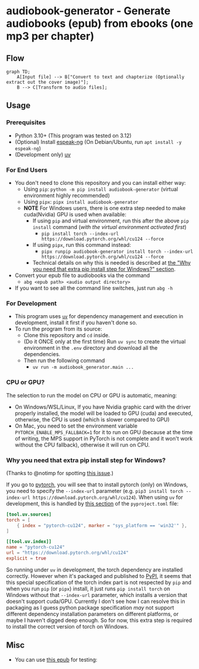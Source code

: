 audiobook-generator - Generate audiobooks (epub) from ebooks (one mp3 per chapter)
==================================================================================

## Flow
```mermaid
graph TD;
    A[Input file] --> B["Convert to text and chapterize (Optionally extract out the cover image)"];
    B --> C[Transform to audio files];
```

## Usage

### Prerequisites
- Python 3.10+ (This program was tested on 3.12)
- (Optional) Install [espeak-ng](https://github.com/espeak-ng/espeak-ng) (On Debian/Ubuntu, run `apt install -y espeak-ng`)
- (Development only) [uv](https://github.com/astral-sh/uv)

### For End Users
- You don't need to clone this repository and you can install either way:
  - Using `pip`: `python -m pip install audiobook-generator` (virtual environment highly recommended)
  - Using `pipx`: `pipx install audiobook-generator`
  - **NOTE** For Windows users, there is one extra step needed to make cuda(Nvidia) GPU is used when available:
    - If using `pip` and virtual environment, run this after the above `pip install` command (*with the virtual environment activated first*)
      - `pip install torch --index-url https://download.pytorch.org/whl/cu124 --force`
    - If using `pipx`, run this command instead:
      - `pipx runpip audiobook-generator install torch --index-url https://download.pytorch.org/whl/cu124 --force`
    - Technical details on why this is needed is described at [the "Why you need that extra pip install step for Windows?" section](#why-you-need-that-extra-pip-install-step-for-windows).
- Convert your epub file to audiobooks via the command
  - `abg <epub path> <audio output directory>`
- If you want to see all the command line switches, just run `abg -h`

### For Development
- This program uses [`uv`](https://github.com/astral-sh/uv) for dependency management and execution in development, install it first if you haven't done so.
- To run the program from its source:
  - Clone this repository and `cd` inside.
  - (Do it ONCE only at the first time) Run `uv sync` to create the virtual environment in the `.env` directory and download all the dependencies.
  - Then run the following command
    - `uv run -m audiobook_generator.main ...`

### CPU or GPU?
The selection to run the model on CPU or GPU is automatic, meaning:
- On Windows/WSL/Linux, If you have Nvidia graphic card with the driver properly installed, the model will be loaded to GPU (cuda) and executed, otherwise, the CPU is used (which is slower compared to GPU)
- On Mac, you need to set the environment variable `PYTORCH_ENABLE_MPS_FALLBACK=1` for it to run on GPU (because at the time of writing, the MPS support in PyTorch is not complete and it won't work without the CPU fallback), otherwise it will run on CPU.

### Why you need that extra pip install step for Windows?
(Thanks to @notimp for spotting [this issue](#4).)

If you go to [pytorch](https://pytorch.org/get-started/locally/), you will see that to install pytorch (only) on Windows, you need to specify the `--index-url` parameter (e.g. `pip3 install torch --index-url https://download.pytorch.org/whl/cu124`). When using `uv` for development, this is handled by [this section](https://github.com/houtianze/audiobook-generator/blob/9df750d943806ff89d55e78e21114878bb300822/pyproject.toml#L29-L37) of the `pyproject.toml` file:

```toml
[tool.uv.sources]
torch = [
    { index = "pytorch-cu124", marker = "sys_platform == 'win32'" },
]

[[tool.uv.index]]
name = "pytorch-cu124"
url = "https://download.pytorch.org/whl/cu124"
explicit = true
```

So running under `uv` in development, the torch dependency are installed correctly. However when it's packaged and published to [PyPI](https://pypi.org), it seems that this special specification of the torch index part is not respected by `pip` and when you run `pip` (or `pipx`) install, it just runs `pip install torch` on Windows without that `--index-url` parameter, which installs a version that doesn't support cuda/GPU. Currently I don't see how I can resolve this in packaging as I guess python package specification _may_ not support different dependency installation parameters on different platforms, or maybe I haven't digged deep enough. So for now, this extra step is required to install the correct version of torch on Windows.

## Misc

- You can use [this epub](https://github.com/daisy/epub-accessibility-tests/releases/download/fundamental-2.0/Fundamental-Accessibility-Tests-Basic-Functionality-v2.0.0.epub) for testing:

